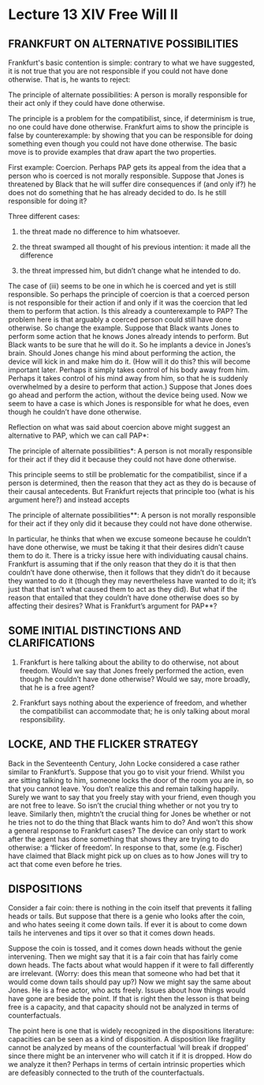 # Lecture 13 XIV Free Will II 

## FRANKFURT ON ALTERNATIVE POSSIBILITIES 

Frankfurt's basic contention is simple: contrary to what we have suggested, it is not true that you are not responsible if you could not have done otherwise. That is, he wants to reject: 

The principle of alternate possibilities:	A person is morally responsible for their act only if they could have done otherwise. 

The principle is a problem for the compatibilist, since, if determinism is true, no one could have done otherwise. Frankfurt aims to show the principle is false by counterexample: by showing that you can be responsible for doing something even though you could not have done otherwise. The basic move is to provide examples that draw apart the two properties. 

First example: Coercion. Perhaps PAP gets its appeal from the idea that a person who is coerced is not morally responsible. Suppose that Jones is threatened by Black that he will suffer dire consequences if (and only if?) he does not do something that he has already decided to do. Is he still responsible for doing it? 

Three different cases: 
 
1. the threat made no difference to him whatsoever. 
 
1. the threat swamped all thought of his previous intention: it made all the difference 
1. the threat impressed him, but didn’t change what he intended to do. 

The case of (iii) seems to be one in which he is coerced and yet is still responsible. So perhaps the principle of coercion is that a coerced person is not responsible for their action if and only if it was the coercion that led them to perform that action. Is this already a counterexample to PAP? The problem here is that arguably a coerced person could still have done otherwise. So change the example. Suppose that Black wants Jones to perform some action that he knows Jones already intends to perform. But Black wants to be sure that he will do it. So he implants a device in Jones’s brain. Should Jones change his mind about performing the action, the device will kick in and make him do it. (How will it do this? this will become important later. Perhaps it simply takes control of his body away from him. Perhaps it takes control of his mind away from him, so that he is suddenly overwhelmed by a desire to perform that action.) Suppose that Jones does go ahead and perform the action, without the device being used. Now we seem to have a case is which Jones is responsible for what he does, even though he couldn’t have done otherwise. 

Reflection on what was said about coercion above might suggest an alternative to PAP, which we can call PAP*: 

The principle of alternate possibilities*:	A person is not morally responsible for their act if they did it because they could not have done otherwise. 

This principle seems to still be problematic for the compatibilist, since if a person is determined, then the reason that they act as they do is because of their causal antecedents. But Frankfurt rejects that principle too (what is his argument here?) and instead accepts 

The principle of alternate possibilities**:	A person is not morally responsible for their act if they only did it because they could not have done otherwise. 

In particular, he thinks that when we excuse someone because he couldn’t have done otherwise, we must be taking it that their desires didn’t cause them to do it. There is a tricky issue here with individuating causal chains. Frankfurt is assuming that if the only reason that they do it is that then couldn’t have done otherwise, then it follows that they didn’t do it because they wanted to do it (though they may nevertheless have wanted to do it; it’s just that that isn’t what caused them to act as they did). But what if the reason that entailed that they couldn’t have done otherwise does so by affecting their desires? What is Frankfurt’s argument for PAP**? 

## SOME INITIAL DISTINCTIONS AND CLARIFICATIONS 
 
1. Frankfurt is here talking about the ability to do otherwise, not about freedom. Would we say that Jones freely performed the action, even though he couldn’t have done otherwise? Would we say, more broadly, that he is a free agent? 
 
1. Frankfurt says nothing about the experience of freedom, and whether the compatibilist can accommodate that; he is only talking about moral responsibility. 

## LOCKE, AND THE FLICKER STRATEGY 

Back in the Seventeenth Century, John Locke considered a case rather similar to Frankfurt’s. Suppose that you go to visit your friend. Whilst you are sitting talking to him, someone locks the door of the room you are in, so that you cannot leave. You don’t realize this and remain talking happily. Surely we want to say that you freely stay with your friend, even though you are not free to leave. So isn’t the crucial thing whether or not you try to leave. Similarly then, mightn’t the crucial thing for Jones be whether or not he tries not to do the thing that Black wants him to do? And won’t this show a general response to Frankfurt cases? The device can only start to work after the agent has done something that shows they are trying to do otherwise: a ‘flicker of freedom’. In response to that, some (e.g. Fischer) have claimed that Black might pick up on clues as to how Jones will try to act that come even before he tries. 

## DISPOSITIONS 

Consider a fair coin: there is nothing in the coin itself that prevents it falling heads or tails. But suppose that there is a genie who looks after the coin, and who hates seeing it come down tails. If ever it is about to come down tails he intervenes and tips it over so that it comes down heads. 

Suppose the coin is tossed, and it comes down heads without the genie intervening. Then we might say that it is a fair coin that has fairly come down heads. The facts about what would happen if it were to fall differently are irrelevant. (Worry: does this mean that someone who had bet that it would come down tails should pay up?) Now we might say the same about Jones. He is a free actor, who acts freely. Issues about how things would have gone are beside the point. If that is right then the lesson is that being free is a capacity, and that capacity should not be analyzed in terms of counterfactuals. 

The point here is one that is widely recognized in the dispositions literature: capacities can be seen as a kind of disposition. A disposition like fragility cannot be analyzed by means of the counterfactual ‘will break if dropped’ since there might be an intervener who will catch it if it is dropped. How do we analyze it then? Perhaps in terms of certain intrinsic properties which are defeasibly connected to the truth of the counterfactuals. 


